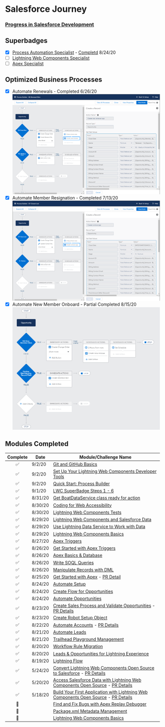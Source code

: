# Salesforce Journey
### [Progress in Salesforce Development](https://trailblazer.me/id/jc27)

## Superbadges
- [x] [Process Automation Specialist](https://trailhead.salesforce.com/en/content/learn/superbadges/superbadge_process_automation) - [Completd](https://github.com/jackmchou/sfquickstart/pull/17) 8/24/20
- [ ] [Lightning Web Components Specialist](https://trailhead.salesforce.com/en/content/learn/superbadges/superbadge_lwc_specialist)
- [ ] [Apex Specialist](https://trailhead.salesforce.com/en/content/learn/superbadges/superbadge_apex)

## Optimized Business Processes
- [X] Automate Renewals - Completed 6/26/20 ![Auto Renewal](images/autorenewal.png) 
- [X] Automate Member Resignation - Completed 7/13/20 ![Auto Resign](images/autoresign.png)
- [X] Automate New Member Onboard - Partial Completed 8/15/20 ![Auto New Member](images/autonew.png)

## Modules Completed
|Complete             |Date      |Module/Challenge Name|
|:-------------------:|----------|-----------|
|:white_check_mark:|9/2/20|[Git and GitHub Basics](https://trailhead.salesforce.com/content/learn/modules/git-and-git-hub-basics)
|:white_check_mark:|9/2/20|[Set Up Your Lightning Web Components Developer Tools](https://trailhead.salesforce.com/content/learn/projects/set-up-your-lightning-web-components-developer-tools?trailmix_creator_id=joseph&trailmix_slug=ethos-dev-2-tools)
|:white_check_mark:|9/2/20|[Quick Start: Process Builder](https://trailhead.salesforce.com/content/learn/projects/quickstart-process-builder)
|:white_check_mark:|9/1/20|[LWC SuperBadge Steps 1 - 6](https://trailhead.salesforce.com/en/content/learn/superbadges/superbadge_lwc_specialist)
|:white_check_mark:|8/31/20|[Get BoatDataService class ready for action](https://trailhead.salesforce.com/en/content/learn/superbadges/superbadge_lwc_specialist)
|:white_check_mark:|8/30/20|[Coding for Web Accessibility](https://trailhead.salesforce.com/content/learn/modules/coding-for-web-accessibility/write-accessible-components)
|:white_check_mark:|8/30/20|[Lightning Web Components Tests](https://trailhead.salesforce.com/en/content/learn/modules/test-lightning-web-components)
|:white_check_mark:|8/29/20|[Lightning Web Components and Salesforce Data](https://trailhead.salesforce.com/content/learn/modules/lightning-web-components-and-salesforce-data)
|:white_check_mark:|8/29/20|[Use Lightning Data Service to Work with Data](https://trailhead.salesforce.com/content/learn/modules/lightning-web-components-and-salesforce-data)
|:white_check_mark:|8/29/20|[Lightning Web Components Basics](https://trailhead.salesforce.com/content/learn/modules/lightning-web-components-basics/create-lightning-web-components)|
|:white_check_mark:|8/27/20|[Apex Triggers](https://trailhead.salesforce.com/content/learn/modules/apex_triggers?trail_id=force_com_dev_beginner)
|:white_check_mark:|8/26/20|[Get Started with Apex Triggers](https://trailhead.salesforce.com/en/content/learn/modules/apex_triggers/apex_triggers_intro?trail_id=force_com_dev_beginner)
|:white_check_mark:|8/26/20|[Apex Basics & Database](https://trailhead.salesforce.com/content/learn/modules/apex_database/apex_database_sosl?trail_id=force_com_dev_beginner)|
|:white_check_mark:|8/26/20|[Write SOQL Queries](https://trailhead.salesforce.com/content/learn/modules/apex_database/apex_database_soql?trail_id=force_com_dev_beginner)|
|:white_check_mark:|8/26/20|[Manipulate Records with DML](https://trailhead.salesforce.com/en/content/learn/modules/apex_database/apex_database_dml?trail_id=force_com_dev_beginner)|
|:white_check_mark:|8/25/20|[Get Started with Apex](https://trailhead.salesforce.com/en/content/learn/modules/apex_database/apex_database_intro?trail_id=force_com_dev_beginner)  - [PR Detail](https://github.com/jackmchou/sfquickstart/pull/18)|
|:white_check_mark:|8/24/20|[Automate Setup](https://trailhead.salesforce.com/en/content/learn/superbadges/superbadge_process_automation)|
|:white_check_mark:|8/24/20|[Create Flow for Opportunities](https://trailhead.salesforce.com/en/content/learn/superbadges/superbadge_process_automation)|
|:white_check_mark:|8/24/20|[Automate Opportunities](https://trailhead.salesforce.com/en/content/learn/superbadges/superbadge_process_automation)|
|:white_check_mark:|8/23/20|[Create Sales Process and Validate Opportunities](https://trailhead.salesforce.com/en/content/learn/superbadges/superbadge_process_automation) - [PR Details](https://github.com/jackmchou/sfquickstart/pull/16)|
|:white_check_mark:|8/23/20|[Create Robot Setup Object](https://trailhead.salesforce.com/en/content/learn/superbadges/superbadge_process_automation)|
|:white_check_mark:|8/22/20|[Automate Accounts](https://trailhead.salesforce.com/en/content/learn/superbadges/superbadge_process_automation) - [PR Details](https://github.com/jackmchou/sfquickstart/pull/15)|
|:white_check_mark:|8/21/20|[Automate Leads](https://trailhead.salesforce.com/en/content/learn/superbadges/superbadge_process_automation)|
|:white_check_mark:|8/21/20|[Trailhead Playground Management](https://trailhead.salesforce.com/content/learn/modules/trailhead_playground_management)|
|:white_check_mark:|8/20/20|[Workflow Rule Migration](https://trailhead.salesforce.com/en/content/learn/modules/workflow_migration)|
|:white_check_mark:|8/20/20|[Leads & Opportunities for Lightning Experience](https://trailhead.salesforce.com/en/content/learn/modules/leads_opportunities_lightning_experience)|
|:white_check_mark:|8/19/20|[Lightning Flow](https://trailhead.salesforce.com/content/learn/modules/business_process_automation)|
|:white_check_mark:|5/24/20|[Convert Lightning Web Components Open Source to Salesforce](https://trailhead.salesforce.com/en/content/learn/projects/convert-lightning-web-components-open-source-to-salesforce?trail_id=build-apps-lightning-web-components-open-source) - [PR Details](https://github.com/jackmchou/sfquickstart/pull/12)|
|:white_check_mark:|5/20/20|[Access Salesforce Data with Lightning Web Components Open Source](https://trailhead.salesforce.com/en/content/learn/projects/access-salesforce-data-with-lightning-web-components-open-source?trail_id=build-apps-lightning-web-components-open-source) - [PR Details](https://github.com/jackmchou/sfquickstart/pull/10)|
|:white_check_mark:|5/18/20|[Build Your First Application with Lightning Web Components Open Source](https://trailhead.salesforce.com/content/learn/projects/build-your-first-app-with-lightning-web-components-open-source?&utm_source=trailhead&utm_medium=web-landing-page&utm_campaign=salesforce_javascript_developers&utm_content=lwc_open_source_trailhead_project) - [PR Details](https://github.com/jackmchou/sfquickstart/pull/8)|
|:black_square_button:|          |[Find and Fix Bugs with Apex Replay Debugger](https://trailhead.salesforce.com/en/content/learn/projects/find-and-fix-bugs-with-apex-replay-debugger)|
|:black_square_button:|          |[Package.xml Metadata Management](https://trailhead.salesforce.com/en/content/learn/modules/package-xml)|
|:black_square_button:|          |[Lightning Web Components Basics](https://trailhead.salesforce.com/en/content/learn/modules/lightning-web-components-basics)|
